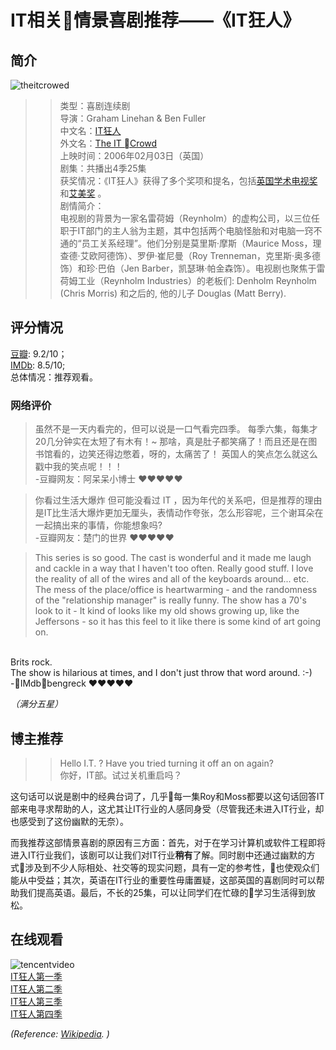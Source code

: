 # IT相关情景喜剧推荐——《IT狂人》

## 简介
![theitcrowed](https://upload.wikimedia.org/wikipedia/en/a/ae/The_IT_Crowd.jpg)

>>  类型：喜剧连续剧<br>
    导演：Graham Linehan & Ben Fuller <br>
    中文名：[IT狂人](https://zh.wikipedia.org/wiki/IT%E7%8B%82%E4%BA%BA) <br>
    外文名：[The IT Crowd](https://en.wikipedia.org/wiki/The_IT_Crowd) <br>
    上映时间：2006年02月03日（英国）<br>
    剧集：共播出4季25集 <br>
    获奖情况：《IT狂人》获得了多个奖项和提名，包括[英国学术电视奖](https://zh.wikipedia.org/wiki/%E8%8B%B1%E5%9B%BD%E5%AD%A6%E6%9C%AF%E7%94%B5%E8%A7%86%E5%A5%96)和[艾美奖](https://zh.wikipedia.org/wiki/%E8%89%BE%E7%BE%8E%E5%A5%96) 。<br>
    剧情简介：<br>
    电视剧的背景为一家名雷荷姆（Reynholm）的虚构公司，以三位任职于IT部门的主人翁为主题，其中包括两个电脑怪胎和对电脑一窍不通的“员工关系经理”。他们分别是莫里斯·摩斯（Maurice Moss，理查德·艾欧阿德饰）、罗伊·崔尼曼（Roy Trenneman，克里斯·奥多德饰）和珍·巴伯（Jen Barber，凯瑟琳·帕金森饰）。电视剧也聚焦于雷荷姆工业（Reynholm Industries）的老板们: Denholm Reynholm (Chris Morris) 和之后的, 他的儿子 Douglas (Matt Berry).<br>

## 评分情况
    
[豆瓣](https://movie.douban.com/subject/1758810/): 9.2/10；<br>
[IMDb](https://www.imdb.com/title/tt0487831/): 8.5/10;<br>
总体情况：推荐观看。<br>

### 网络评价
> 虽然不是一天内看完的，但可以说是一口气看完四季。
每季六集，每集才20几分钟实在太短了有木有！~
那啥，真是肚子都笑痛了！而且还是在图书馆看的，边笑还得边憋着，呀的，太痛苦了！
英国人的笑点怎么就这么戳中我的笑点呢！！！<br>
-豆瓣网友：阿呆呆小博士 &hearts;&hearts;&hearts;&hearts;&hearts;<br>

>你看过生活大爆炸 但可能没看过 IT ，因为年代的关系吧，但是推荐的理由是IT比生活大爆炸更加无厘头，表情动作夸张，怎么形容呢，三个谢耳朵在一起搞出来的事情，你能想象吗? <br>
-豆瓣网友：楚门的世界 &hearts;&hearts;&hearts;&hearts;&hearts;<br>

>This series is so good. The cast is wonderful and it made me laugh and cackle in a way that I haven't too often. Really good stuff. I love the reality of all of the wires and all of the keyboards around... etc. The mess of the place/office is heartwarming - and the randomness of the "relationship manager" is really funny. The show has a 70's look to it - It kind of looks like my old shows growing up, like the Jeffersons - so it has this feel to it like there is some kind of art going on.
<br>
Brits rock.
<br>
The show is hilarious at times, and I don't just throw that word around. :-)<br>
-IMdb：bengreck &hearts;&hearts;&hearts;&hearts;&hearts;<br>

_（满分五星）_

## 博主推荐

>> Hello I.T. ? Have you tried turning it off an on again?<br>
>> 你好，IT部。试过关机重启吗？<br>

这句话可以说是剧中的经典台词了，几乎每一集Roy和Moss都要以这句话回答IT部来电寻求帮助的人，这尤其让IT行业的人感同身受（尽管我还未进入IT行业，却也感受到了这份幽默的无奈）。

而我推荐这部情景喜剧的原因有三方面：首先，对于在学习计算机或软件工程即将进入IT行业我们，该剧可以让我们对IT行业<strong>稍有</strong>了解。同时剧中还通过幽默的方式涉及到不少人际相处、社交等的现实问题，具有一定的参考性，也使观众们能从中受益；其次，英语在IT行业的重要性毋庸置疑，这部英国的喜剧同时可以帮助我们提高英语。最后，不长的25集，可以让同学们在忙碌的学习生活得到放松。

## 在线观看
![tencentvideo](https://gss1.bdstatic.com/-vo3dSag_xI4khGkpoWK1HF6hhy/baike/w%3D268%3Bg%3D0/sign=d44f14238e025aafd33279cdc3d6cc59/4a36acaf2edda3cc7985eac30de93901203f92eb.jpg)<br>
[IT狂人第一季](http://v.qq.com/detail/j/jre4kzbuwtc0urk.html?ptag=baidu.aladdin.tv)<br>
[IT狂人第二季](http://v.qq.com/detail/t/tl9kt73b9es82cq.html?ptag=baidu_aladdin.tv)<br>
[IT狂人第三季](http://v.qq.com/detail/3/38nj2m6sytsd8e3.html?ptag=baidu_aladdin.tv)<br>
[IT狂人第四季](http://v.qq.com/detail/h/hedfutjwo43s0ah.html?ptag=baidu_aladdin.tv)<br>

_(Reference: [Wikipedia](https://en.wikipedia.org/wiki/Main_Page). )_ 

